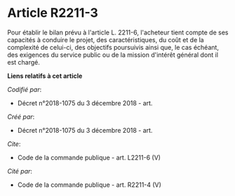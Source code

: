 # Article R2211-3

Pour établir le bilan prévu à l'article L. 2211-6, l'acheteur tient compte de ses capacités à conduire le projet, des
caractéristiques, du coût et de la complexité de celui-ci, des objectifs poursuivis ainsi que, le cas échéant, des exigences
du service public ou de la mission d'intérêt général dont il est chargé.

**Liens relatifs à cet article**

_Codifié par_:

  - Décret n°2018-1075 du 3 décembre 2018 - art.

_Créé par_:

  - Décret n°2018-1075 du 3 décembre 2018 - art.

_Cite_:

  - Code de la commande publique - art. L2211-6 (V)

_Cité par_:

  - Code de la commande publique - art. R2211-4 (V)

